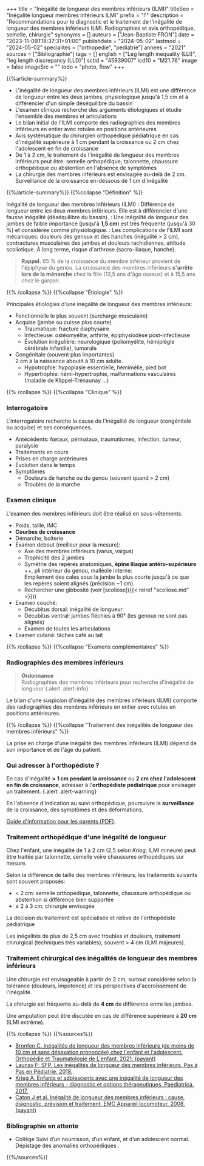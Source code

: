 +++
title = "Inégalité de longueur des membres inférieurs (ILMI)"
titleSeo = "Inégalité longueur membres inférieurs ILMI"
prefix = "l'"
description = "Recommandations pour le diagnostic et le traitement de l'inégalité de longueur des membres inférieurs ILMI. Radiographies et avis orthopédique, semelle, chirurgie"
synonyms = []
auteurs = ["Jean-Baptiste FRON"]
date = "2023-11-09T18:37:31+01:00"
publishdate = "2024-05-02"
lastmod = "2024-05-02"
specialites = ["orthopedie", "pediatrie"]
annees = "2021"
sources = ["Bibliographie"]
tags = []
english = ["Leg length inequality (LLI)", "leg length discrepancy (LLD)"]
sctid = "45939007"
icd10 = "M21.76"
image = false
imageSrc = ""
todo = "photo, flow"
+++

{{%article-summary%}}

- L'inégalité de longueur des membres inférieurs (ILMI) est une différence de longueur entre les deux jambes, physiologique jusqu'à 1,5 cm et à différencier d'un simple déséquilibre du bassin
- L'examen clinique recherche des arguments étiologiques et étudie l'ensemble des membres et articulations
- Le bilan initial de l'ILMI comporte des radiographies des membres inférieurs en entier avec rotules en positions antérieures
- Avis systématique du chirurgien orthopédique pédiatrique en cas d'inégalité supérieure à 1 cm pendant la croissance ou 2 cm chez l'adolescent en fin de croissance
- De 1 à 2 cm, le traitement de l'inégalité de longueur des membres inférieurs peut être: semelle orthopédique, talonnette, chaussure orthopédique ou abstention en l'absence de symptômes
- La chirurgie des membres inférieurs est envisagée au-delà de 2 cm. Surveillance de la croissance en-dessous de 1 cm d'inégalité

{{%/article-summary%}}
{{%collapse "Définition" %}}

Inégalité de longueur des membres inférieurs (ILMI)
: Différence de longueur entre les deux membres inférieurs. Elle est à différencier d'une fausse inégalité (déséquilibre du bassin).
: Une inégalité de longueur des jambes de faible importance (jusqu'à **1,5 cm**) est très fréquente (jusqu'à 30 %) et considérée comme physiologique.
: Les complications de l'ILMI sont mécaniques: douleurs des genoux et des hanches (inégalité > 2 cm), contractures musculaires des jambes et douleurs rachidiennes, attitude scoliotique.
À long terme, risque d'arthrose (sacro-iliaque, hanche).

> **Rappel.** 65 % de la croissance du membre inférieur provient de l'épiphyse du genou. La croissance des membres inférieurs **s'arrête lors de la ménarche** chez la fille (13,5 ans d'âge osseux) et à 15,5 ans chez le garçon.

{{% /collapse %}}
{{%collapse "Étiologie" %}}

Principales étiologies d'une inégalité de longueur des membres inférieurs:

- Fonctionnelle le plus souvent (surcharge musculaire)
- Acquise (jambe ou cuisse plus courte)
  - Traumatique: fracture diaphysaire
  - Infectieuse: ostéomyélite, arthrite, épiphysiodèse post-infectieuse
  - Évolution irrégulière: neurologique (poliomyélite, hémiplégie cérébrale infantile), tumorale
- Congénitale (souvent plus importantes)  
  2 cm à la naissance aboutit à 10 cm adulte.
  - Hypotrophie: hypoplasie essentielle, hémimélie, pied bot
  - Hypertrophie: hémi-hypertrophie, malformations vasculaires (maladie de Klippel-Trénaunay ...)

{{% /collapse %}}
{{%collapse "Clinique" %}}

### Interrogatoire

L'interrogatoire recherche la cause de l'inégalité de longueur (congénitale ou acquise) et ses conséquences.

- Antécédents: fœtaux, périnataux, traumatismes, infection, tumeur, paralysie
- Traitements en cours
- Prises en charge antérieures
- Évolution dans le temps
- Symptômes
  - Douleurs de hanche ou du genou (souvent quand > 2 cm)
  - Troubles de la marche

### Examen clinique

L'examen des membres inférieurs doit être réalisé en sous-vêtements.

- Poids, taille, IMC
- **Courbes de croissance**
- Démarche, boiterie
- Examen debout (meilleur pour la mesure):
  - Axe des membres inférieurs (varus, valgus)
  - Trophicité des 2 jambes
  - Symétrie des repères anatomiques, **épine iliaque antéro-supérieure** ++, pli intérieur du genou, malléole interne:  
    Empilement des cales sous la jambe la plus courte jusqu'à ce que les repères soient alignés (précision ~1 cm).
  - Rechercher une gibbosité (voir [scoliose]({{< relref "scoliose.md" >}}))
- Examen couché:
  - Décubitus dorsal: inégalité de longueur
  - Décubitus ventral: jambes fléchies à 90° (les genoux ne sont pas alignés)
  - Examen de toutes les articulations
- Examen cutané: tâches café au lait

{{% /collapse %}}
{{%collapse "Examens complémentaires" %}}

### Radiographies des membres inférieurs

> **Ordonnance**  
Radiographies des membres inférieurs pour recherche d'inégalité de longueur
{.alert .alert-info}

Le bilan d'une suspicion d'inégalité des membres inférieurs (ILMI) comporte des radiographies des membres inférieurs en entier avec rotules en positions antérieures.

{{% /collapse %}}
{{%collapse "Traitement des inégalités de longueur des membres inférieurs" %}}

La prise en charge d'une inégalité des membres inférieurs (ILMI) dépend de son importance et de l'âge du patient.

### Qui adresser à l'orthopédiste ?

En cas d'inégalité **> 1 cm pendant la croissance** ou **2 cm chez l'adolescent en fin de croissance**, adresser à l'**orthopédiste pédiatrique** pour envisager un traitement.
{.alert .alert-warning}

En l'absence d'indication au suivi orthopédique, poursuivre la **surveillance** de la croissance, des symptômes et des déformations.

[Guide d'information pour les parents (PDF)](https://sofop.org/medias/files/textes_scientifiques/fiches_parents/ILMI.pdf).

### Traitement orthopédique d'une inégalité de longueur

Chez l'enfant, une inégalité de 1 à 2 cm (2,5 selon *Krieg*, ILMI mineure) peut être traitée par talonnette, semelle voire chaussures orthopédiques sur mesure.

Selon la différence de taille des membres inférieurs, les traitements suivants sont souvent proposés:

- < 2 cm: semelle orthopédique, talonnette, chaussure orthopédique ou abstention si différence bien supportée
- ≥ 2 à 3 cm: chirurgie envisagée

La décision du traitement est spécialisée et relève de l'orthopédiste pédiatrique

Les inégalités de plus de 2,5 cm avec troubles et douleurs, traitement chirurgical (techniques très variables), souvent > 4 cm (ILMI majeures).

### Traitement chirurgical des inégalités de longueur des membres inférieurs

Une chirurgie est envisageable à partir de 2 cm, surtout considérée selon la tolérance (douleurs, impotence) et les perspectives d'accroissement de l'inégalité.

La chirurgie est fréquente au-delà de **4 cm** de différence entre les jambes.

Une amputation peut être discutée en cas de différence supérieure à **20 cm** (ILMI extrême).

{{% /collapse %}}
{{%sources%}}

- [Bronfen C. Inégalités de longueur des membres inférieurs (de moins de 10 cm et sans désaxation prononcée) chez l'enfant et l'adolescent. Orthopédie et Traumatologie de L'enfant. 2021. (payant)](https://www.sciencedirect.com/science/article/abs/pii/B9782294772696000173)
- [Launay F; SFP. Les inégalités de longueur des membres inférieurs. Pas à Pas en Pédiatrie. 2018.](https://pap-pediatrie.fr/les-inegalites-de-longueur-des-membres-inferieurs)
- [Krieg A. Enfants et adolescents avec une inégalité de longueur des membres inférieurs - diagnostic et options thérapeutiques. Paediatrica. 2017.](https://www.researchgate.net/publication/330999285_Enfants_et_adolescents_avec_une_inegalite_de_longueur_des_membres_inferieurs_-_diagnostic_et_options_therapeutiques)
- [Caton J et al. Inégalité de longueur des membres inférieurs : cause, diagnostic, prévision et traitement. EMC Appareil locomoteur. 2008. (payant)](https://www.em-consulte.com/article/194138/inegalite-de-longueur-des-membres-inferieurs-cause)

### Bibliographie en attente

- Collège Suivi d’un nourrisson, d’un enfant, et d’un adolescent normal.
Dépistage des anomalies orthopédiques .

{{%/sources%}}
